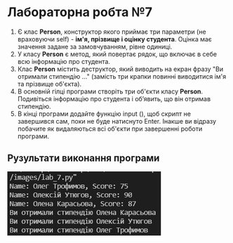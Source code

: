 # Лабораторна робта №7
1. Є клас **Person**, конструктор якого приймає три параметри (не враховуючи self) - **ім'я, прізвище і оцінку студента**. Оцінка має значення задане за замовчуванням, рівне одиниці.
2. У класу **Person** є метод, який повертає рядок, що включає в себе всю інформацію про студента.
3. Клас **Person** містить деструктор, який виводить на екран фразу "Ви отримали стипендію ..." (замість три крапки повинні виводитися ім'я та прізвище об'єкта).
4. В основній гілці програми створіть три об'єкти класу **Person**. Подивіться інформацію про студента і об’явить, що він отримав стипендію.
5. В кінці програми додайте функцію input (), щоб скрипт не завершився сам, поки не буде натиснуто Enter. Інакше ви відразу побачите як видаляються всі об'єкти при завершенні роботи програми.

## Рузультати виконання програми
![7-1 result](https://github.com/whiteman1989/Python_lab_work_7/blob/master/images/work_res_7-1.jpg?raw=true)